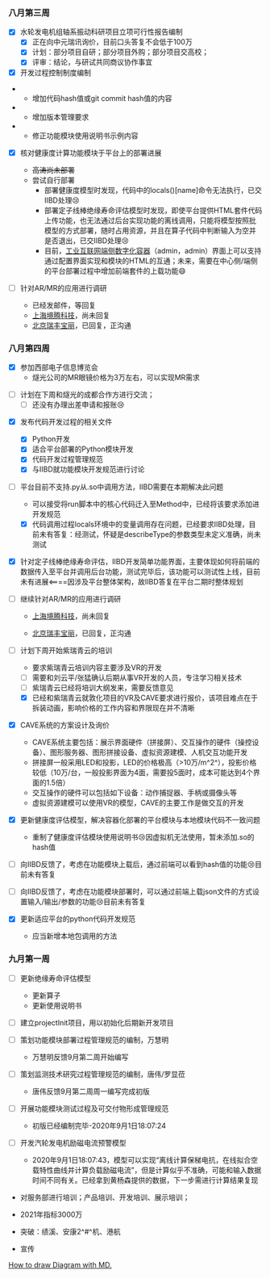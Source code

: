 ### 八月第三周

- [x] 水轮发电机组轴系振动科研项目立项可行性报告编制
  + [x] 正在向中元瑞讯询价，目前口头答复不会低于100万
  + [x] 计划：部分项目自研；部分项目外购；部分项目交高校；
  + [x] 评审：结论，与研试共同商议协作事宜
- [x] 开发过程控制制度编制
-  + 增加代码hash值或git commit hash值的内容
-  + 增加版本管理要求
-  + 修正功能模块使用说明书示例内容
- [x] 核对健康度计算功能模块于平台上的部署进展

  + ~~高涛尚未部署~~
  + 尝试自行部署
    + 部署健康度模型时发现，代码中的locals()[name]命令无法执行，已交IIBD处理:cry:
    + 部署定子线棒绝缘寿命评估模型时发现，即使平台提供HTML套件代码上传功能，也无法通过后台实现功能的离线调用，只能将模型按照批模型的方式部署，随时占用资源，并且在算子代码中判断输入为空并是否退出，已交IIBD处理:cry:
    + 目前，[工业互联网端侧数字化容器](http://10.95.20.22:8010)（admin，admin）界面上可以支持通过配置界面实现和模块的HTML的互通；未来，需要在中心侧/端侧的平台部署过程中增加前端套件的上载功能:smile:
- [ ] 针对AR/MR的应用进行调研
  
  + 已经发邮件，等回复
  + [上海境腾科技](https://www.jingtengtech.com)，尚未回复
  + [北京瑞丰宝丽](http://www.ruifbl.com)，已回复，正沟通

### 八月第四周

- [x] 参加西部电子信息博览会
  + 燧光公司的MR眼镜价格为3万左右，可以实现MR需求
+ [ ] 计划在下周和燧光的成都合作方进行交流；
  + [ ] 还没有办理出差申请和报账:cry:

- [x] 发布代码开发过程的相关文件
  
  - [x] Python开发
  - [x] 适合平台部署的Python模块开发
  - [x] 代码开发过程管理规范
  - [x] 与IIBD就功能模块开发规范进行讨论
- [ ] 平台目前不支持.py从.so中调用方法，IIBD需要在本期解决此问题

  + 可以接受将run脚本中的核心代码迁入至Method中，已经将该要求添加进开发规范
  + [x] 代码调用过程locals环境中的变量调用存在问题，已经要求IIBD处理，目前未有答复：经测试，怀疑是describeType的参数类型未定义准确，尚未测试
- [x] 针对定子线棒绝缘寿命评估，IIBD开发简单功能界面，主要体现如何将前端的数据传入至平台并调用后台功能，测试完毕后，该功能可以测试性上线，目前未有进展<====因涉及平台整体架构，故IIBD答复在平台二期时整体规划 
- [ ] 继续针对AR/MR的应用进行调研

  + [上海境腾科技](https://www.jingtengtech.com)，尚未回复

  + [北京瑞丰宝丽](http://www.ruifbl.com)，已回复，正沟通
- [ ] 计划下周开始紫瑞青云的培训
  + 要求紫瑞青云培训内容主要涉及VR的开发
  + [ ] 需要和刘云平/张猛确认后期从事VR开发的人员，专注学习相关技术
  + [ ] 紫瑞青云已经将培训大纲发来，需要反馈意见
  + [x] 已经和紫瑞青云就敦化项目的VR及CAVE要求进行报价，该项目难点在于拆装动画，影响价格的工作内容和界限现在并不清晰
- [x] CAVE系统的方案设计及询价
  + CAVE系统主要包括：展示界面硬件（拼接屏）、交互操作的硬件（操控设备）、图形服务器、图形拼接设备、虚拟资源建模、人机交互功能开发
  + 拼接屏一般采用LED和投影，LED的价格极高（>10万/m^2^），投影价格较低（10万/台，一般投影界面为4面，需要投5面时，成本可能达到4个界面的1.5倍）
  + 交互操作的硬件可以包括如下设备：动作捕捉器、手柄或摄像头等
  + 虚拟资源建模可以使用VR的模型，CAVE的主要工作是做交互的开发
- [x] 更新健康度评估模型，解决容器化部署的平台模块与本地模块代码不一致问题
  + 重制了健康度评估模块使用说明书:cry:因虚拟机无法使用，暂未添加.so的hash值​
- [ ] 向IIBD反馈了，考虑在功能模块上载后，通过前端可以看到hash值的功能:cry:目前未有答复​
- [ ] 向IIBD反馈了，考虑在功能模块部署时，可以通过前端上载json文件的方式设置输入/输出/参数的功能:cry:目前未有答复

- [x] 更新适应平台的python代码开发规范
  + 应当新增本地包调用的方法

### 九月第一周

- [ ] 更新绝缘寿命评估模型
  - 更新算子
  - 更新使用说明书
- [ ] 建立projectInit项目，用以初始化后期新开发项目
- [ ] 策划功能模块部署过程管理规范的编制，万慧明
  - 万慧明反馈9月第二周开始编写
- [ ] 策划监测技术研究过程管理规范的编制，唐伟/罗显莅
  - 唐伟反馈9月第二周周一编写完成初版
- [ ] 开展功能模块测试过程及可交付物形成管理规范
  - 初版已经编制完毕-2020年9月1日18:07:24

- [ ] 开发汽轮发电机励磁电流预警模型
  - 2020年9月1日18:07:43，模型可以实现“离线计算保梯电抗，在线拟合空载特性曲线并计算负载励磁电流”，但是计算似乎不准确，可能和输入数据时间不同有关。已经拿到黄杨森提供的数据，下一步需进行计算结果复现









+ 对服务部进行培训；产品培训、开发培训、展示培训；

+ 2021年指标3000万
+ 突破：绩溪、安康2^#^机、港航
+ 宣传





[How to draw Diagram with MD.](http://support.typora.io/Draw-Diagrams-With-Markdown/)

